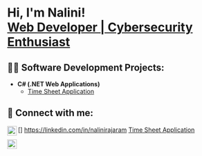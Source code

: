 <h1>Hi, I'm Nalini! <br/><a href="https://github.com/nalram">Web Developer | Cybersecurity Enthusiast</a></h1>

<h2>👨‍💻 Software Development Projects:</h2>

- <b>C# (.NET Web Applications)</b>
  - [Time Sheet Application](https://github.com/nalram/TimeSheetApp.git)
  
<h2> 🤳 Connect with me:</h2>

[<img align="left" alt="Nalini | LinkedIn" width="22px" src="https://cdn.jsdelivr.net/npm/simple-icons@v3/icons/linkedin.svg" />] https://linkedin.com/in/nalinirajaram
[Time Sheet Application](https://github.com/nalram/TimeSheetApp.git)

[<img align="left" alt="JoshMadakor | LinkedIn" width="22px" src="https://cdn.jsdelivr.net/npm/simple-icons@v3/icons/linkedin.svg" />][linkedin]

[linkedin]: https://linkedin.com/in/joshmadakor
